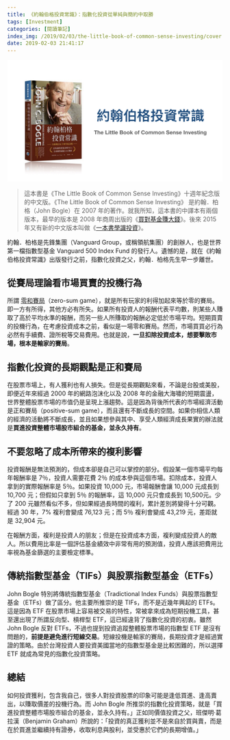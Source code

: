 ```yaml
---
title: 《約翰伯格投資常識》：指數化投資從單純與簡約中取勝
tags: [Investment]
categories: [閱讀筆記]
index_img: /2019/02/03/the-little-book-of-common-sense-investing/cover.jpg
date: 2019-02-03 21:41:17
---
```


![](/2019/02/03/the-little-book-of-common-sense-investing/cover.jpg)

> 這本書是《The Little Book of Common Sense Investing》十週年紀念版的中文版。《The Little Book of Common Sense Investing》 是約翰．柏格（John Bogle）在 2007 年的著作。就我所知，這本書的中譯本有兩個版本，最早的版本是 2008 年商周出版的《[買對基金賺大錢](https://www.books.com.tw/products/0010400326)》。後來 2015 年又有新的中文版本叫做《[一本書學識投資](https://www.books.com.tw/products/0010671662)》。

<!-- more -->

約翰．柏格是先鋒集團（Vanguard Group，或稱領航集團）的創辦人，也是世界第一檔指數型基金 Vanguard 500 Index Fund 的發行人。遺憾的是，就在《約翰伯格投資常識》出版發行之前，指數化投資之父，約翰．柏格先生早一步離世。

## 從賽局理論看市場買賣的投機行為

所謂 [零和賽局](https://en.wikipedia.org/wiki/Zero-sum_game)（zero-sum game），就是所有玩家的利得加起來等於零的賽局。即一方有所得，其他方必有所失。如果所有投資人的報酬代表平均數，則某些人賺取了高於平均水準的報酬，而另一些人所賺取的報酬必定低於市場平均。短期買賣的投機行為，在考慮投資成本之前，看似是一場零和賽局。然而，市場買買必行為必然有手續費、證所稅等交易費用。也就是說，**一旦扣除投資成本，想要擊敗市場，根本是輸家的賽局**。

## 指數化投資的長期觀點是正和賽局

在股票市場上，有人獲利也有人損失。但是從長期觀點來看，不論是台股或美股，即便近年來經過 2000 年的網路泡沫化以及 2008 年的金融大海嘯的短期震盪，世界整體股票市場的市值仍是呈現上漲趨勢。這是因為背後所代表的市場經濟活動是正和賽局（positive-sum game），而且還有不斷成長的空間。如果你相信人類的經濟的活動將不斷成長，並且如果想參與其中、享受人類經濟成長果實的辦法就是**買進投資整體市場股市組合的基金，並永久持有**。


## 不要忽略了成本所帶來的複利影響

投資報酬是無法預測的，但成本卻是自己可以掌控的部分。假設某一個市場平均每年報酬率是 7％，投資人需要花費 2％ 的成本參與這個市場。扣除成本，投資人拿到的實際報酬率是 5％。如果投資 10,000 元，市場報酬會讓 10,000 元成長到 10,700 元；但假如只拿到 5％ 的報酬率，這 10,000 元只會成長到 10,500元。少了 200 元雖然看似不多，但如果經過長時間的複利，累計差別將變得十分可觀。經過 30 年，7% 複利會變成 76,123 元；而 5％ 複利會變成 43,219 元，差距就是 32,904 元。

在報酬方面，複利是投資人的朋友；但是在投資成本方面，複利變成投資人的敵人。所以費用比率是一個評估基金績效中非常有用的預測值，投資人應該把費用比率視為基金篩選的主要檢定標準。

## 傳統指數型基金（TIFs）與股票指數型基金（ETFs）

John Bogle 特別將傳統指數型基金（Tradictional Index Funds）與股票指數型基金（ETFs）做了區分。他主要所推崇的是 TIFs，而不是近幾年興起的 ETFs。這是因為 ETF 在股票市場上容易被交易的特性，常被拿來成為短期投機工具，甚至還出現了所謂反向型、槓桿型 ETF，這已經違背了指數化投資的初衷。雖然 John Bogle 反對 ETFs，不過也提到投資追蹤整體股票市場的指數型 ETF 是沒有問題的，**前提是避免進行短線交易**。短線投機是輸家的賽局，長期投資才是經過實證的策略。由於台灣投資人要投資美國當地的指數型基金是比較困難的，所以選擇 ETF 就成為常見的指數化投資策略。

## 總結

如何投資獲利，包含我自己，很多人對投資股票的印象可能是逢低買進、逢高賣出，以賺取價差的投機行為。而 John Bogle 所推崇的指數化投資策略，就是「買進投資整體市場股市組合的基金，並永久持有。」正如同價值投資之父，班傑明·葛拉漢（Benjamin Graham）所說的：「投資的真正獲利並不是來自於買與賣，而是在於買進並繼續持有證券，收取利息與股利，並受惠於它們的長期增值。」
